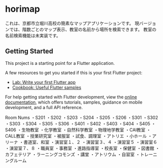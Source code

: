 # horimap

これは、京都市立堀川高校の簡素なマップアプリケーションです。
現バージョンでは、階数ごとのマップ表示、教室の名前から場所を検索できます。
教室の名前検索機能は未実装です。

## Getting Started

This project is a starting point for a Flutter application.

A few resources to get you started if this is your first Flutter project:

- [Lab: Write your first Flutter app](https://docs.flutter.dev/get-started/codelab)
- [Cookbook: Useful Flutter samples](https://docs.flutter.dev/cookbook)

For help getting started with Flutter development, view the
[online documentation](https://docs.flutter.dev/), which offers tutorials,
samples, guidance on mobile development, and a full API reference.

Room Nums
・S201
・S202
・S203
・S204
・S205
・S206
・S301
・S302
・S303
・S304
・S305
・S306
・S401
・S402
・S403
・S404
・S405
・S406
・生物教室
・化学教室
・自然科学教室
・物理地学教室
・CAI教室
・CALL教室
・授業研究室
・被服室
・試食、調理室
・アトリエ
・小ホール
・アリーナ
・書道室、和室
・演習室１、２
・演習室３、４
・演習室５
・演習室６
・演習室７、８
・職員室
・事務室
・進路指導室
・校長室
・保健室
・図書館
・カフェテリア
・ラーニングコモンズ
・講堂
・アトリウム
・自習室
・トレーニングルーム
